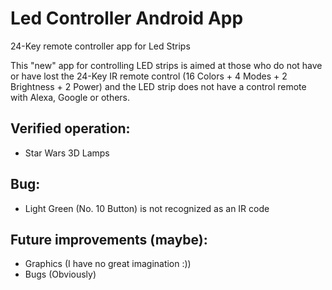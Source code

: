 # Led Controller Android App
 24-Key remote controller app for Led Strips

This "new" app for controlling LED strips is aimed at those who do not have or have lost the 24-Key IR remote control (16 Colors + 4 Modes + 2 Brightness + 2 Power) and the LED strip does not have a control remote with Alexa, Google or others.

## Verified operation:
 - Star Wars 3D Lamps

## Bug:
 - Light Green (No. 10 Button) is not recognized as an IR code

## Future improvements (maybe):
 - Graphics (I have no great imagination :))
 - Bugs (Obviously)